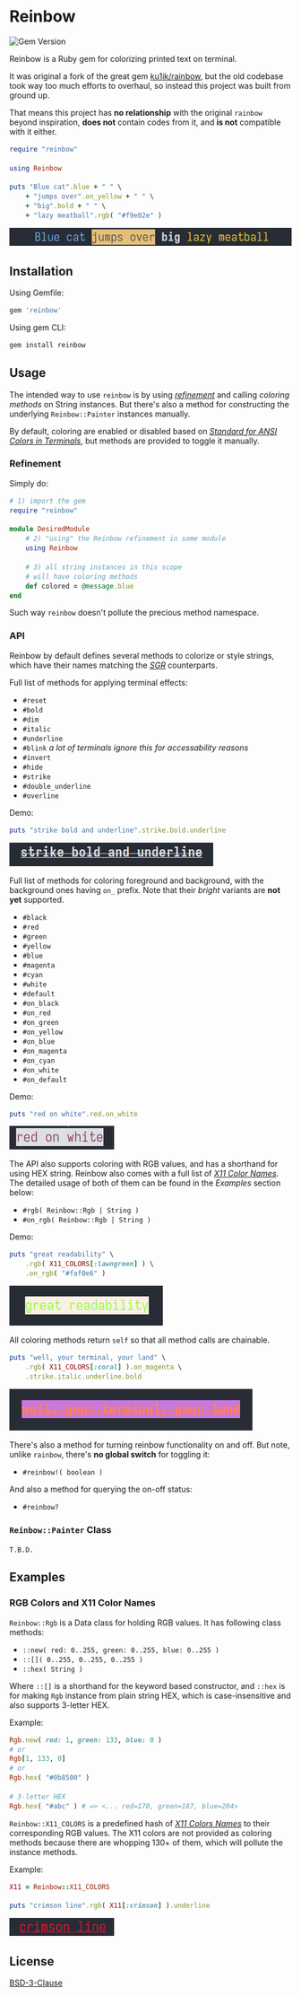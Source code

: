 # Reinbow

![Gem Version](https://img.shields.io/gem/v/reinbow?style=for-the-badge&label=gem%20version)

Reinbow is a Ruby gem for colorizing printed text on terminal.

It was original a fork of the great gem [ku1ik/rainbow](https://github.com/ku1ik/rainbow), but the old codebase took way too much efforts to overhaul, so instead this project was built from ground up.

That means this project has **no relationship** with the original `rainbow` beyond inspiration, **does not** contain codes from it, and **is not** compatible with it either.

```ruby
require "reinbow"

using Reinbow

puts "Blue cat".blue + " " \
    + "jumps over".on_yellow + " " \
    + "big".bold + " " \
    + "lazy meatball".rgb( "#f9e02e" )
```

![screenshot of output of above code](./assets/readme.png)


## Installation

Using Gemfile:

```ruby
gem 'reinbow'
```

Using gem CLI:

```ruby
gem install reinbow
```


## Usage

The intended way to use `reinbow` is by using [*refinement*](https://docs.ruby-lang.org/en/master/Refinement.html) and calling *coloring methods* on String instances. But there's also a method for constructing the underlying `Reinbow::Painter` instances manually.

By default, coloring are enabled or disabled based on [*Standard for ANSI Colors in Terminals*](https://bixense.com/clicolors/), but methods are provided to toggle it manually.

### Refinement

Simply do:

```ruby
# 1) import the gem
require "reinbow"

module DesiredModule
    # 2) "using" the Reinbow refinement in some module
    using Reinbow

    # 3) all string instances in this scope
    # will have coloring methods
    def colored = @message.blue
end
```

Such way `reinbow` doesn't pollute the precious method namespace.

### API

Reinbow by default defines several methods to colorize or style strings, which have their names matching the [*SGR*](https://en.wikipedia.org/wiki/ANSI_escape_code#SGR) counterparts.

Full list of methods for applying terminal effects:

* `#reset`
* `#bold`
* `#dim`
* `#italic`
* `#underline`
* `#blink` *a lot of terminals ignore this for accessability reasons*
* `#invert`
* `#hide`
* `#strike`
* `#double_underline`
* `#overline`

Demo:

```ruby
puts "strike bold and underline".strike.bold.underline
```

![screenshot of above code](./assets/strike-bold-underline.png)

Full list of methods for coloring foreground and background, with the background ones having `on_` prefix. Note that their *bright* variants are **not yet** supported.

* `#black`
* `#red`
* `#green`
* `#yellow`
* `#blue`
* `#magenta`
* `#cyan`
* `#white`
* `#default`
* `#on_black`
* `#on_red`
* `#on_green`
* `#on_yellow`
* `#on_blue`
* `#on_magenta`
* `#on_cyan`
* `#on_white`
* `#on_default`

Demo:

```ruby
puts "red on white".red.on_white
```
![screenshot of above code](./assets/red-on-white.png)


The API also supports coloring with RGB values, and has a shorthand for using HEX string. Reinbow also comes with a full list of [*X11 Color Names*](https://en.wikipedia.org/wiki/X11_color_names). The detailed usage of both of them can be found in the *Examples* section below:

* `#rgb( Reinbow::Rgb | String )`
* `#on_rgb( Reinbow::Rgb | String )`

Demo:

```ruby
puts "great readability" \
    .rgb( X11_COLORS[:lawngreen] ) \
    .on_rgb( "#faf0e6" )
```
![screenshot of above code](./assets/great-readability.png)


All coloring methods return `self` so that all method calls are chainable.

```ruby
puts "well, your terminal, your land" \
    .rgb( X11_COLORS[:coral] ).on_magenta \
    .strike.italic.underline.bold
```
![screenshot of above code](./assets/what.png)


There's also a method for turning reinbow functionality on and off. But note, unlike `rainbow`, there's **no global switch** for toggling it:

* `#reinbow!( boolean )`

And also a method for querying the on-off status:

* `#reinbow?`


### `Reinbow::Painter` Class

`T.B.D.`


## Examples

### RGB Colors and X11 Color Names

`Reinbow::Rgb` is a Data class for holding RGB values. It has following class methods:

* `::new( red: 0..255, green: 0..255, blue: 0..255 )`
* `::[]( 0..255, 0..255, 0..255 )`
* `::hex( String )`

Where `::[]` is a shorthand for the keyword based constructor, and `::hex` is for making `Rgb` instance from plain string HEX, which is case-insensitive and also supports 3-letter HEX.

Example:

```ruby
Rgb.new( red: 1, green: 133, blue: 0 )
# or
Rgb[1, 133, 0]
# or
Rgb.hex( "#0b8500" )

# 3-letter HEX
Rgb.hex( "#abc" ) # => <... red=170, green=187, blue=204>
```

`Reinbow::X11_COLORS` is a predefined hash of [*X11 Colors Names*](https://en.wikipedia.org/wiki/X11_color_names) to their corresponding RGB values. The X11 colors are not provided as coloring methods because there are whopping 130+ of them, which will pollute the instance methods.

Example:

```ruby
X11 = Reinbow::X11_COLORS

puts "crimson line".rgb( X11[:crimson] ).underline
```

![screenshot of above code](./assets/crimson-line.png)


## License

[BSD-3-Clause](./LICENSE)
